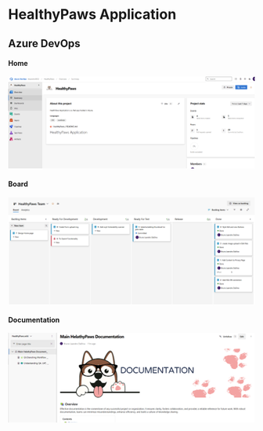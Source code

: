 # HealthyPaws Application

## Azure DevOps

#### Home

![Azure DevOps Home](image.png)

#### Board

![Azure DevOps Board](image-1.png)

#### Documentation

![Documentation](image-2.png)

